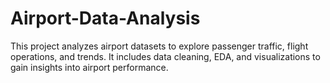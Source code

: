 # Airport-Data-Analysis
This project analyzes airport datasets to explore passenger traffic, flight operations, and trends. It includes data cleaning, EDA, and visualizations to gain insights into airport performance.
